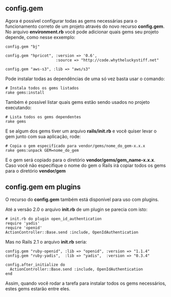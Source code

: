 ## config.gem

Agora é possível configurar todas as gems necessárias para o funcionamento correto de um projeto através do novo recurso **config.gem**. No arquivo **environment.rb** você pode adicionar quais gems seu projeto depende, como nesse exxemplo:

	config.gem "bj" 

	config.gem "hpricot", :version => '0.6',
	                      :source => "http://code.whytheluckystiff.net" 

	config.gem "aws-s3", :lib => "aws/s3"

Pode instalar todas as dependências de uma só vez basta usar o comando:

	# Instala todos os gems listados
	rake gems:install

Também é possível listar quais gems estão sendo usados no projeto executando:

	# Lista todos os gems dependentes
	rake gems

E se algum dos gems tiver um arquivo **rails/init.rb** e você quiser levar o gem junto com sua aplicação, rode:

	# Copia o gem especifícado para vendor/gems/nome_do_gem-x.x.x
	rake gems:unpack GEM=nome_do_gem

E o gem será copiado para o diretório **vendor/gems/gem\_name-x.x.x**. Caso você não especifique o nome do gem o Rails irá copiar todos os gems para o diretório **vendor/gem**

## config.gem em plugins

O recurso do **config.gem** também está disponível para uso com plugins.

Até a versão 2.0 o arquivo **init.rb** de um plugin se parecia com isto:

	# init.rb do plugin open_id_authentication
	require 'yadis' 
	require 'openid' 
	ActionController::Base.send :include, OpenIdAuthentication 

Mas no Rails 2.1 o arquivo **init.rb** seria:

	config.gem "ruby-openid", :lib => "openid", :version => "1.1.4"
	config.gem "ruby-yadis",  :lib => "yadis",  :version => "0.3.4" 

	config.after_initialize do
	  ActionController::Base.send :include, OpenIdAuthentication
	end

Assim, quando você rodar a tarefa para instalar todos os gems necessários, estes gems estarão entre eles.
